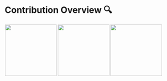 # Contribution Overview 🔍
<div align="center">
    <span>
        <img height=165px src="https://github-readme-stats.vercel.app/api?username=gingerchicken&show_icons=true&theme=radical&include_all_commits=true">
    </span>
    <span>
        <img height=165px src="https://github-readme-stats.vercel.app/api/top-langs/?username=gingerchicken&theme=radical&layout=compact">
    </span>
    <span>
        <img height=165px src="https://github-readme-streak-stats.herokuapp.com/?user=gingerchicken"></img>
    </span>
</div>